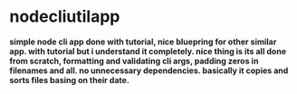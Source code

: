# nodecliutilapp
**simple node cli app done with tutorial, nice bluepring for other similar app. with tutorial but i understand it completely. nice thing is its all done from scratch, formatting and validating cli args, padding zeros in filenames and all. no unnecessary dependencies. basically it copies and sorts files basing on their date.**
